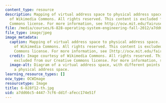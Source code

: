 ```yaml
---
content_type: resource
description: Mapping of virtual address space to physical address space. Image courtesy
  of Wikimedia Commons. All rights reserved. This content is excluded from our Creative
  Commons license. For more information, see http://ocw.mit.edu/fairuse.
file: /media/courses/6-828-operating-system-engineering-fall-2012/a7dd66c544477cf6dd1fafecc174e51f_6-828f12-th.jpg
file_type: image/jpeg
image_metadata:
  caption: Mapping of virtual address space to physical address space. (Image courtesy
    of Wikimedia Commons. All rights reserved. This content is excluded from our Creative
    Commons license. For more information, see [http://ocw.mit.edu/fairuse](/fairuse).)
  credit: Image courtesy of Wikimedia Commons. All rights reserved. This content is
    excluded from our Creative Commons license. For more information, see http://ocw.mit.edu/fairuse.
  image-alt: Diagram of a virtual address space, with different points mapping onto
    a physical address space.
learning_resource_types: []
ocw_type: OCWImage
resourcetype: Image
title: 6-828f12-th.jpg
uid: a7dd66c5-4447-7cf6-dd1f-afecc174e51f
---
```


